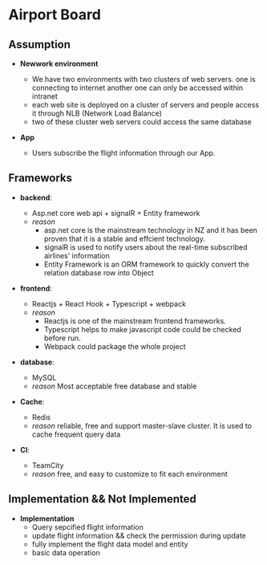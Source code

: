 # **Airport Board**

## **Assumption**
+ **Newwork environment**
    + We have two environments with two clusters of web servers. one is connecting to internet another one can only be accessed within intranet
    + each web site is deployed on a cluster of servers and people access it through NLB (Network Load Balance)
    + two of these cluster web servers could access the same database

+ **App**
    + Users subscribe the flight information through our App. 

## **Frameworks**
+ **backend**: 
    + Asp.net core web api + signalR + Entity framework
    + *reason*
        - asp.net core is the mainstream technology in NZ and it has been proven that it is a stable and effcient technology.
        - signalR is used to notify users about the real-time subscribed airlines' information
        - Entity Framework is an ORM framework to quickly convert the relation database row into Object

+ **frontend**: 
    + Reactjs + React Hook + Typescript + webpack
    + *reason* 
        - Reactjs is one of the mainstream frontend frameworks. 
        - Typescript helps to make javascript code could be checked before run. 
        - Webpack could package the whole project  

+ **database**: 
    + MySQL
    + *reason* Most acceptable free database and stable 

+ **Cache**:
    + Redis
    + *reason* reliable, free and support master-slave cluster. It is used to cache frequent query data

+ **CI**: 
    + TeamCity
    + *reason* free, and easy to customize to fit each environment





## **Implementation && Not Implemented**
+ **Implementation**
    - Query sepcified flight information
    - update flight information && check the permission during update
    - fully implement the flight data model and entity
    - basic data operation
